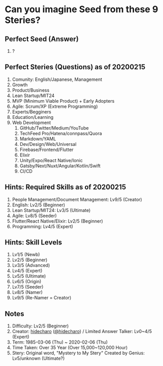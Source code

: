 # Can you imagine Seed from these 9 Steries?


## Perfect Seed (Answer)

1. ?


## Perfect Steries (Questions) as of 20200215

1. Comunity: English/Japanese, Management
1. Growth
1. Product/Business
1. Lean Startup/MIT24
1. MVP (Minimum Viable Product) + Early Adopters
1. Agile: Scrum/XP (Extreme Programming)
1. Experts/Begginers
1. Education/Learning
1. Web Development
    1. GitHub/Twitter/Medium/YouTube
    1. TechFeed Pro/Hatena/connpass/Quora
    1. Markdown/YAML
    1. Dev/Design/Web/Universal
    1. Firebase/Frontend/Flutter
    1. Elixir
    1. Unity/Expo/React Native/Ionic
    1. Gatsby/Next/Nuxt/Angular/Kotlin/Swift
    1. CI/CD


## Hints: Required Skills as of 20200215

1. People Management/Document Management: Lv9/5 (Creator)
1. English: Lv2/5 (Beginner)
1. Lean Startup/MIT24: Lv3/5 (Ultimate)
1. Agile: Lv8/5 (Seeder)
1. Flutter/React Native/Elixir: Lv2/5 (Beginner)
1. Programming: Lv4/5 (Expert)


## Hints: Skill Levels

1. Lv1/5 (Newb)
1. Lv2/5 (Beginner)
1. Lv3/5 (Advanced)
1. Lv4/5 (Expert)
1. Lv5/5 (Ultimate)
1. Lv6/5 (Origin)
1. Lv7/5 (Seeder)
1. Lv8/5 (Namer)
1. Lv9/5 (Re-Namer = Creator)


## Notes

1. Difficulty: Lv2/5 (Beginner)
1. Creator: [hidecharo](https://github.com/hidecharo) ([@hidecharo](https://twitter.com/hidecharo)) / Limited Answer Talker: Lv0~4/5 (Expert)
1. Term: 1985-03-06 (Thu) ~ 2020-02-06 (Thu)
1. Time Taken: Over 35 Year (Over 15,000~120,000 Hour)
1. Stery: Original word, "Mystery to My Stery" Created by Genius: Lv5/unknown (Ultimate?)
